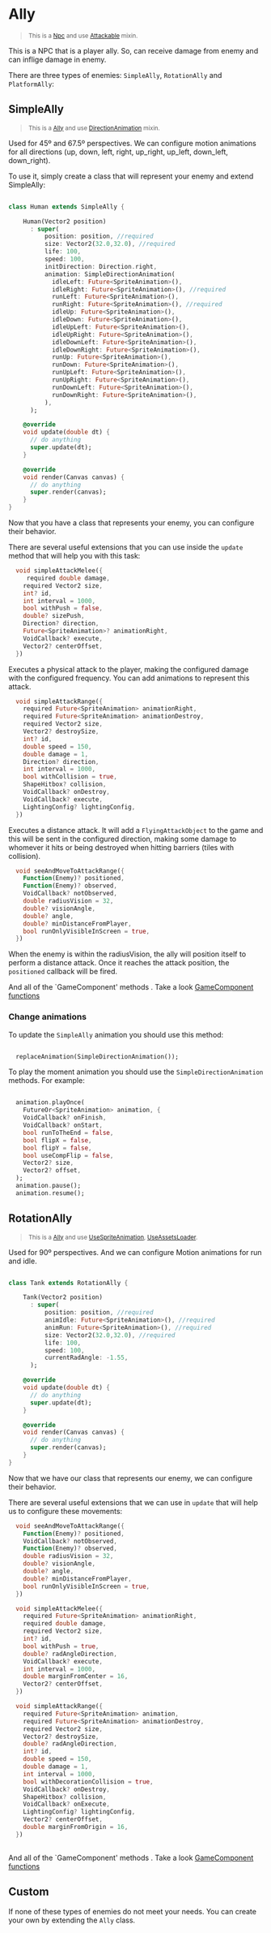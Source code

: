 # Ally

> <small>This is a [Npc](https://github.com/RafaelBarbosatec/bonfire/blob/v3.0.0/lib/npc/npc.dart) and use
[Attackable](doc/mixins?id=attackable) mixin.</small>


This is a NPC that is a player ally. So, can receive damage from enemy and can inflige damage in enemy.

There are three types of enemies: `SimpleAlly`, `RotationAlly` and `PlatformAlly`:

## SimpleAlly

> <small>This is a [Ally](#ally) and use 
[DirectionAnimation](doc/mixins?id=directionanimation) mixin.</small>

Used for 45º and 67.5º perspectives. We can configure motion animations for all directions (up, down, left, right, up_right, up_left, down_left, down_right).

To use it, simply create a class that will represent your enemy and extend SimpleAlly:

```dart

class Human extends SimpleAlly {

    Human(Vector2 position)
      : super(
          position: position, //required
          size: Vector2(32.0,32.0), //required
          life: 100,
          speed: 100,
          initDirection: Direction.right,
          animation: SimpleDirectionAnimation(
            idleLeft: Future<SpriteAnimation>(), 
            idleRight: Future<SpriteAnimation>(), //required
            runLeft: Future<SpriteAnimation>(), 
            runRight: Future<SpriteAnimation>(), //required
            idleUp: Future<SpriteAnimation>(),
            idleDown: Future<SpriteAnimation>(),
            idleUpLeft: Future<SpriteAnimation>(),
            idleUpRight: Future<SpriteAnimation>(),
            idleDownLeft: Future<SpriteAnimation>(),
            idleDownRight: Future<SpriteAnimation>(),
            runUp: Future<SpriteAnimation>(),
            runDown: Future<SpriteAnimation>(),
            runUpLeft: Future<SpriteAnimation>(),
            runUpRight: Future<SpriteAnimation>(),
            runDownLeft: Future<SpriteAnimation>(),
            runDownRight: Future<SpriteAnimation>(),
          ),
      );

    @override
    void update(double dt) {
      // do anything
      super.update(dt);
    }

    @override
    void render(Canvas canvas) {
      // do anything
      super.render(canvas);
    }
}

```

Now that you have a class that represents your enemy, you can configure their behavior.

There are several useful extensions that you can use inside the `update` method that will help you with this task:


```dart 
  void simpleAttackMelee({
     required double damage,
    required Vector2 size,
    int? id,
    int interval = 1000,
    bool withPush = false,
    double? sizePush,
    Direction? direction,
    Future<SpriteAnimation>? animationRight,
    VoidCallback? execute,
    Vector2? centerOffset,
  })
```
Executes a physical attack to the player, making the configured damage with the configured frequency. You can add animations to represent this attack.


```dart 
  void simpleAttackRange({
    required Future<SpriteAnimation> animationRight,
    required Future<SpriteAnimation> animationDestroy,
    required Vector2 size,
    Vector2? destroySize,
    int? id,
    double speed = 150,
    double damage = 1,
    Direction? direction,
    int interval = 1000,
    bool withCollision = true,
    ShapeHitbox? collision,
    VoidCallback? onDestroy,
    VoidCallback? execute,
    LightingConfig? lightingConfig,
  })
```
Executes a distance attack. It will add a `FlyingAttackObject` to the game and this will be sent in the configured direction, making some damage to whomever it hits or being destroyed when hitting barriers (tiles with collision).


```dart 
  void seeAndMoveToAttackRange({
    Function(Enemy)? positioned,
    Function(Enemy)? observed,
    VoidCallback? notObserved,
    double radiusVision = 32,
    double? visionAngle,
    double? angle,
    double? minDistanceFromPlayer,
    bool runOnlyVisibleInScreen = true,
  })
```
When the enemy is within the radiusVision, the ally will position itself to perform a distance attack. Once it reaches the attack position, the `positioned` callback will be fired.


And all of the `GameComponent' methods . Take a look [GameComponent functions](doc/util?id=functions)


### Change animations

To update the `SimpleAlly` animation you should use this method:

```dart

  replaceAnimation(SimpleDirectionAnimation());

```

To play the moment animation you should use the `SimpleDirectionAnimation` methods. For example:

```dart

  animation.playOnce(
    FutureOr<SpriteAnimation> animation, {
    VoidCallback? onFinish,
    VoidCallback? onStart,
    bool runToTheEnd = false,
    bool flipX = false,
    bool flipY = false,
    bool useCompFlip = false,
    Vector2? size,
    Vector2? offset,
  );
  animation.pause();
  animation.resume();

```


## RotationAlly

> <small>This is a [Ally](#ally) and use 
[UseSpriteAnimation](doc/mixins?id=usespriteanimation),
[UseAssetsLoader](doc/mixins?id=useassetsloader).</small>


Used for 90º perspectives. And we can configure Motion animations for run and idle.

```dart

class Tank extends RotationAlly {

    Tank(Vector2 position)
      : super(
          position: position, //required
          animIdle: Future<SpriteAnimation>(), //required
          animRun: Future<SpriteAnimation>(), //required
          size: Vector2(32.0,32.0), //required
          life: 100,
          speed: 100,
          currentRadAngle: -1.55, 
      );

    @override
    void update(double dt) {
      // do anything
      super.update(dt);
    }

    @override
    void render(Canvas canvas) {
      // do anything
      super.render(canvas);
    }
}

```

Now that we have our class that represents our enemy, we can configure their behavior.

There are several useful extensions that we can use in `update` that will help us to configure these movements:


```dart 
  void seeAndMoveToAttackRange({
    Function(Enemy)? positioned,
    VoidCallback? notObserved,
    Function(Enemy)? observed,
    double radiusVision = 32,
    double? visionAngle,
    double? angle,
    double? minDistanceFromPlayer,
    bool runOnlyVisibleInScreen = true,
  })
```

```dart 
  void simpleAttackMelee({
    required Future<SpriteAnimation> animationRight,
    required double damage,
    required Vector2 size,
    int? id,
    bool withPush = true,
    double? radAngleDirection,
    VoidCallback? execute,
    int interval = 1000,
    double marginFromCenter = 16,
    Vector2? centerOffset,
  })
```

```dart 
  void simpleAttackRange({
    required Future<SpriteAnimation> animation,
    required Future<SpriteAnimation> animationDestroy,
    required Vector2 size,
    Vector2? destroySize,
    double? radAngleDirection,
    int? id,
    double speed = 150,
    double damage = 1,
    int interval = 1000,
    bool withDecorationCollision = true,
    VoidCallback? onDestroy,
    ShapeHitbox? collision,
    VoidCallback? onExecute,
    LightingConfig? lightingConfig,
    Vector2? centerOffset,
    double marginFromOrigin = 16, 
  })
  
```

And all of the `GameComponent' methods . Take a look [GameComponent functions](doc/util?id=functions)

## Custom

If none of these types of enemies do not meet your needs. You can create your own by extending the `Ally` class.
